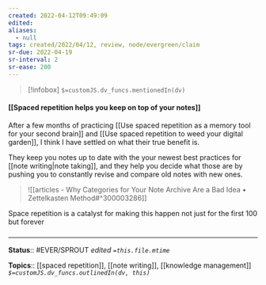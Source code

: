 ```yaml
---
created: 2022-04-12T09:49:09 
edited: 
aliases:
  - null
tags: created/2022/04/12, review, node/evergreen/claim
sr-due: 2022-04-19
sr-interval: 2
sr-ease: 200
---
```

> [!infobox]
`$=customJS.dv_funcs.mentionedIn(dv)`

#### [[Spaced repetition helps you keep on top of your notes]]

After a few months of practicing 
[[Use spaced repetition as a memory tool for your second brain]] 
and
[[Use spaced repetition to weed your digital garden]],
I think I have settled on what their true benefit is.

They keep you notes up to date with the your newest best practices for [[note writing|note taking]], and they help you decide what those are by pushing you to constantly revise and compare old notes with new ones.

> ![[articles - Why Categories for Your Note Archive Are a Bad Idea • Zettelkasten Method#^300003286]]

Space repetition is a catalyst for making this happen not just for the first 100 but forever



### <hr class="footnote"/>

**Status**:: #EVER/SPROUT
*edited `=this.file.mtime`*

**Topics**:: [[spaced repetition]], [[note writing]], [[knowledge management]]
*`$=customJS.dv_funcs.outlinedIn(dv, this)`*
